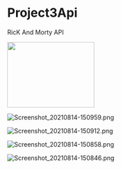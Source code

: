# Project3Api

RicK And Morty API

<img src="https://example.com/path/to/your/image.png](https://user-images.githubusercontent.com/60360836/129466569-5c15c3d6-f6ec-4828-8ad9-ff2291bdf87a.png" width="200" height="150">

![Screenshot_20210814-150959.png](https://user-images.githubusercontent.com/60360836/129466569-5c15c3d6-f6ec-4828-8ad9-ff2291bdf87a.png)

![Screenshot_20210814-150912.png](https://user-images.githubusercontent.com/60360836/129466572-fe803ebf-8027-45bd-a52c-bfe142e98872.png)

![Screenshot_20210814-150858.png](https://user-images.githubusercontent.com/60360836/129466577-4a526077-7792-430c-8306-2c9c4ca12ce6.png)

![Screenshot_20210814-150846.png](https://user-images.githubusercontent.com/60360836/129466580-e2142e7c-246a-408f-8d3d-714e4cfdc254.png)
